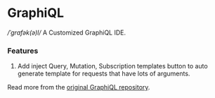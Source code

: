 GraphiQL
========
*/ˈɡrafək(ə)l/* A Customized GraphiQL IDE.

### Features
1. Add inject Query, Mutation, Subscription templates button to auto generate template for requests that have lots of arguments.

Read more from the [original GraphiQL repository](https://github.com/graphql/graphiql).
